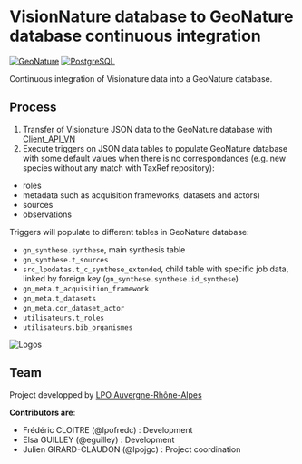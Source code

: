 # VisionNature database to GeoNature database continuous integration

[![GeoNature](https://img.shields.io/badge/GeoNature-v2.7.5%20tested-brightgreen)](https://github.com/PnX-SI/GeoNature) [![PostgreSQL](https://img.shields.io/badge/PostgreSQL-10+-blue)](https://www.postgresql.org/)

Continuous integration of Visionature data into a GeoNature database.

## Process

1. Transfer of Visionature JSON data to the GeoNature database with [Client_API_VN](https://framagit.org/lpo/Client_API_VN/)
2. Execute triggers on JSON data tables to populate GeoNature database with some default values when there is no correspondances (e.g. new species without any match with TaxRef repository):
  * roles
  * metadata such as acquisition frameworks, datasets and actors)
  * sources
  * observations

Triggers will populate to different tables in GeoNature database:
  * `gn_synthese.synthese`, main synthesis table
  * `gn_synthese.t_sources`
  * `src_lpodatas.t_c_synthese_extended`, child table with specific job data, linked by foreign key (`gn_synthese.synthese.id_synthese`)
  * `gn_meta.t_acquisition_framework`
  * `gn_meta.t_datasets`
  * `gn_meta.cor_dataset_actor`
  * `utilisateurs.t_roles`
  * `utilisateurs.bib_organismes`


![Logos](http://isere.lpo.fr/wp-content/uploads/2019/01/LPO_Agirpourlabio_Auvergne-Rhône-Alpes-transp.png)

## Team

Project developped by [LPO Auvergne-Rhône-Alpes](https//auvergne-rhone-alpes.lpo.fr/)

**Contributors are**:

* Frédéric CLOITRE (@lpofredc) : Development
* Elsa GUILLEY (@eguilley) : Development
* Julien GIRARD-CLAUDON (@lpojgc) : Project coordination
